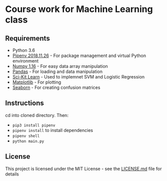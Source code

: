 # Course work for Machine Learning class

## Requirements

- Python 3.6
- [Pipenv 2018.11.26](https://docs.pipenv.org/en/latest/) - For package management and virtual Python environment
- [Numpy 1.16](https://www.numpy.org/) - For easy data array manipulation
- [Pandas](https://pandas.pydata.org/) - For loading and data manipulation
- [Sci-Kit Learn](https://scikit-learn.org/stable/) - Used to implemnet SVM and Logistic Regression
- [Matplotlib](https://matplotlib.org/) - For plotting
- [Seaborn](https://seaborn.pydata.org/) - For creating confusion matrices

## Instructions

cd into cloned directory. Then:

* `pip3 install pipenv`
* `pipenv install` to install dependencies
* `pipenv shell`
* `python main.py`

## License

This project is licensed under the MIT License - see the [LICENSE.md](LICENSE.md) file for details